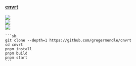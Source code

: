 ### [cnvrt](https://github.com/gregermendle/cnvrt)

![](https://img.shields.io/github/license/gregermendle/cnvrt?style=flat-square)<br />
[![](https://img.shields.io/github/last-commit/scillidan/cnvrt/main?label=last%20commit%20(fork)&style=flat-square)](https://github.com/scillidan/cnvrt)<br />
![](https://img.shields.io/badge/Vercel-black?style=flat&logo=Vercel&logoColor=white)

````{tab} From source
```sh
git clone --depth=1 https://github.com/gregermendle/cnvrt
cd cnvrt
pnpm install
pnpm build
pnpm start
```
````